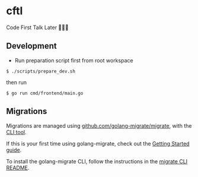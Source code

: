 # cftl
Code First Talk Later 👨🏽‍💻


## Development
- Run preparation script first from root workspace 
```
$ ./scripts/prepare_dev.sh
```

then run 
```
$ go run cmd/frontend/main.go
```



## Migrations

Migrations are managed using
[github.com/golang-migrate/migrate](https://github.com/golang-migrate/migrate),
with the [CLI tool](https://github.com/golang-migrate/migrate/tree/master/cli).

If this is your first time using golang-migrate, check out the
[Getting Started guide](https://github.com/golang-migrate/migrate/blob/master/GETTING_STARTED.md).

To install the golang-migrate CLI, follow the instructions in the
[migrate CLI README](https://github.com/golang-migrate/migrate/blob/master/cmd/migrate/README.md).